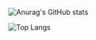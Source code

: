 ![Anurag's GitHub stats](https://github-readme-stats.vercel.app/api?username=richhost&hide=contribs,prs)

![Top Langs](https://github-readme-stats.vercel.app/api/top-langs/?username=richhost&hide_progress=true)
